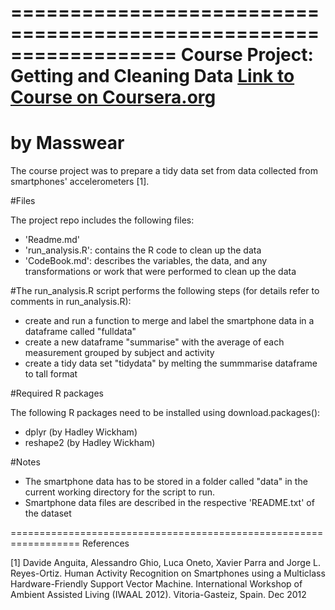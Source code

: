 ==================================================================
Course Project: Getting and Cleaning Data [Link to Course on Coursera.org](class.coursera.org/getdata-011)
==================================================================
by Masswear
==================================================================

The course project was to prepare a tidy data set from data collected from smartphones' accelerometers [1].

#Files

The project repo includes the following files:

- 'Readme.md'
- 'run_analysis.R': contains the R code to clean up the data
- 'CodeBook.md': describes the variables, the data, and any transformations or work that were performed to clean up the data

#The run_analysis.R script performs the following steps (for details refer to comments in run_analysis.R):

- create and run a function to merge and label the smartphone data in a dataframe called "fulldata"
- create a new dataframe "summarise" with the average of each measurement grouped by subject and activity
- create a tidy data set "tidydata" by melting the summmarise dataframe to tall format

#Required R packages

The following R packages need to be installed using download.packages():

- dplyr (by Hadley Wickham)
- reshape2 (by Hadley Wickham)

#Notes

- The smartphone data has to be stored in a folder called "data" in the current working directory for the script to run.
- Smartphone data files are described in the respective 'README.txt' of the dataset

==================================================================
References

[1] Davide Anguita, Alessandro Ghio, Luca Oneto, Xavier Parra and Jorge L. Reyes-Ortiz. Human Activity Recognition on Smartphones using a Multiclass Hardware-Friendly Support Vector Machine. International Workshop of Ambient Assisted Living (IWAAL 2012). Vitoria-Gasteiz, Spain. Dec 2012